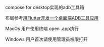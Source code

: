 compose for desktop实现的adb工具箱

布局参考[用Flutter开发一个桌面端ADB工具应用](https://github.com/EaniaHuui/android_tool)

MacOs 用户使用终端 open .app执行

Windows 用户首次请使用管理员权限打开
